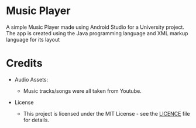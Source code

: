 # Music Player
A simple Music Player made using Android Studio for a University project. The app is created using the Java programming language and XML markup language for its layout

# Credits
- Audio Assets:
  - Music tracks/songs were all taken from Youtube.

- License
  - This project is licensed under the MIT License - see the [LICENCE](https://github.com/Firehawk-Ph4ntom/Minesweeper/blob/main/LICENSE.txt) file for details.
